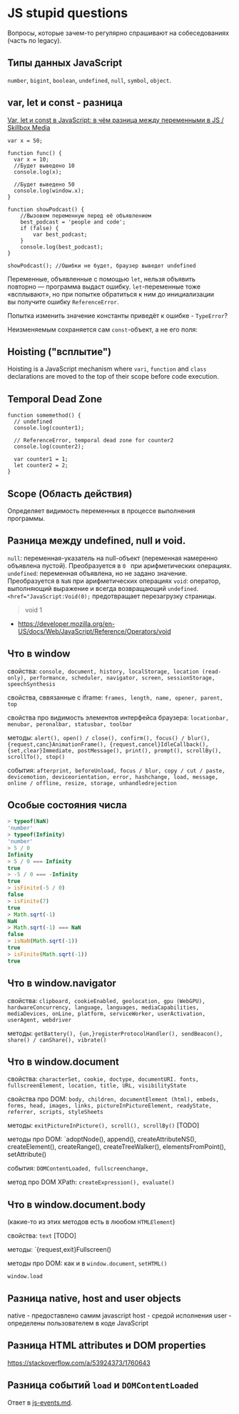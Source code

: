 # JS stupid questions

Вопросы, которые зачем-то регулярно спрашивают на собеседованиях (часть по legacy).

## Типы данных JavaScript

`number`, `bigint`, `boolean`, `undefined`, `null`, `symbol`, `object`.

## var, let и const - разница

[Var, let и const в JavaScript: в чём разница между переменными в JS / Skillbox Media](https://skillbox.ru/media/code/chem_razlichayutsya_var_let_i_const_v_javascript/)
```
var x = 50;

function func() { 
  var x = 10; 
  //Будет выведено 10
  console.log(x);

  //Будет выведено 50
  console.log(window.x); 
}
```

```
function showPodcast() { 
	//Вызовем переменную перед её объявлением 
	best_podcast = 'people and code'; 
	if (false) {
		var best_podcast; 
	} 
	console.log(best_podcast); 
} 

showPodcast(); //Ошибки не будет, браузер выведет undefined
```

Переменные, объявленные с помощью `let`, нельзя объявить повторно — программа выдаст ошибку. `let`-переменные тоже «всплывают», но при попытке обратиться к ним до инициализации вы получите ошибку `ReferenceError`.

Попытка изменить значение константы приведёт к ошибке - `TypeError`?

Неизменяемым сохраняется сам `const`-объект, а не его поля:

## Hoisting ("всплытие")

Hoisting is a JavaScript mechanism where `vari`, `function` and `class` declarations are moved to the top of their scope before code execution.

## Temporal Dead Zone

```
function somemethod() {
  // undefined
  console.log(counter1); 
  
  // ReferenceError, temporal dead zone for counter2
  console.log(counter2); 
  
  var counter1 = 1;
  let counter2 = 2;
}
```

## Scope (Область действия)

Определяет видимость переменных в процессе выполнения программы.

## Разница между undefined, null и void.

`null`: переменная-указатель на null-объект (переменная намеренно объявлена пустой). Преобразуется в `0 ` при арифметических операциях.
`undefined`: переменная объявлена, но не задано значение. Преобразуется в `NaN` при арифметических операциях
`void`: оператор, выполняющий выражение и всегда возвращающий `undefined`. `<href="JavaScript:Void(0);` предотвращает перезагрузку страницы.

> void 1

- https://developer.mozilla.org/en-US/docs/Web/JavaScript/Reference/Operators/void

## Что в window

свойства: `console, document, history, localStorage, location (read-only), performance, scheduler, navigator, screen, sessionStorage, speechSynthesis`

свойства, сввязанные с iframe: `frames, length, name, opener, parent, top`

свойства про видимость элементов интерфейса браузера: `locationbar, menubar, peronalbar, statusbar, toolbar`

методы: `alert(), open() / close(), confirm(), focus() / blur(), {request,canc}AnimationFrame(), {request,cancel}IdleCallback(), {set,clear}Immediate, postMessage(), print(), prompt(), scrollBy(), scrollTo(), stop()`

события: `afterprint, beforeUnload, focus / blur, copy / cut / paste, devicemotion, deviceorientation, error, hashchange, load, message, online / offline, resize, storage, unhandledrejection`

## Особые состояния числа

```js
> typeof(NaN)
'number'
> typeof(Infinity)
'number'
> 5 / 0
Infinity
> 5 / 0 === Infinity
true
> -5 / 0 === -Infinity
true
> isFinite(-5 / 0)
false
> isFinite(7)
true
> Math.sqrt(-1)
NaN
> Math.sqrt(-1) === NaN
false
> isNaN(Math.sqrt(-1))
true
> isFinite(Math.sqrt(-1))
true
```

## Что в window.navigator

свойства: `clipboard, cookieEnabled, geolocation, gpu (WebGPU), hardwareConcurrency, language, languages, mediaCapabilities, mediaDevices, onLine, platform, serviceWorker, userActivation, userAgent, webdriver`

методы: `getBattery(), {un,}registerProtocolHandler(), sendBeacon(), share() / canShare(), vibrate()`

## Что в window.document

свойства: `characterSet, cookie, doctype, documentURI. fonts, fullscreenElement, location, title, URL, visibilityState`

свойства про DOM: `body, children, documentElement (html), embeds, forms, head, images, links, pictureInPictureElement, readyState, referrer, scripts, styleSheets`

методы: `exitPictureInPicture(), scroll(), scrollBy()` \[TODO\]

методы про DOM: `adoptNode(), append(), createAttributeNS(), createElement(),  createRange(), createTreeWalker(), elementsFromPoint(), setAttribute()

события: `DOMContentLoaded, fullscreenchange, `

метод про DOM XPath: `createExpression(), evaluate() `
## Что в window.document.body

(какие-то из этих методов есть в люобом `HTMLElement`)

свойства: `text` \[TODO\]

методы: `{request,exit}Fullscreen()

методы про DOM: как и в `window.document`, `setHTML()`

`window.load`

## Разница native, host and user objects

native - предоставлено самим javascript
host - средой исполнения
user - определены пользователем в коде JavaScript

## Разница HTML attributes и DOM properties

https://stackoverflow.com/a/53924373/1760643

## Разница событий `load` и `DOMContentLoaded`

Ответ в [js-events.md](./js-events.md).
